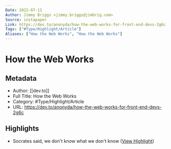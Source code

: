 ```yaml
---
Date: 2022-07-11
Author: Jimmy Briggs <jimmy.briggs@jimbrig.com>
Source: instapaper
Link: https://dev.to/anonyda/how-the-web-works-for-front-end-devs-2g6c
Tags: ["#Type/Highlight/Article"]
Aliases: ["How the Web Works", "How the Web Works"]
---
```

# How the Web Works

## Metadata
- Author: [[dev.to]]
- Full Title: How the Web Works
- Category: #Type/Highlight/Article
- URL: https://dev.to/anonyda/how-the-web-works-for-front-end-devs-2g6c

## Highlights
- Socrates said, we don't know what we don't know ([View Highlight](https://instapaper.com/read/1354419745/14361743))
